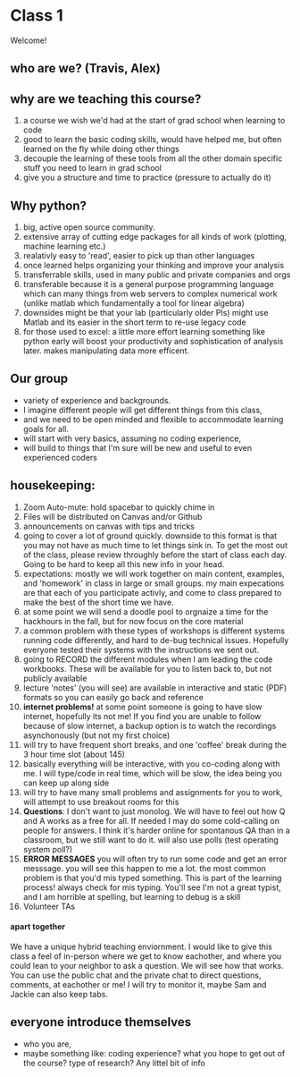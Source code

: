 # Class 1

Welcome!

## who are we? (Travis, Alex)


## why are we teaching this course?
1. a course we wish we'd had at the start of grad school when learning to code
1. good to learn the basic coding skills, would have helped me, but often learned on the fly while doing other things
1. decouple the learning of these tools from all the other domain specific stuff you need to learn in grad school
1. give you a structure and time to practice (pressure to actually do it)

## Why python? 
1. big, active open source community. 
1. extensive array of cutting edge packages for all kinds of work (plotting, machine learning etc.)
1. realativly easy to 'read', easier to pick up than other languages
1. once learned helps organizing your thinking and improve your analysis
1. transferrable skills, used in many public and private companies and orgs
1. transferable because it is a general purpose programming language which can many things from web servers to complex numerical work (unlike matlab which fundamentally a tool for linear algebra)
1. downsides might be that your lab (particularly older PIs) might use Matlab and its easier in the short term to re-use legacy code 
1. for those used to excel: a little more effort learning something like python early will boost your productivity and sophistication of analysis later. makes manipulating data more efficent.

## Our group
* variety of experience and backgrounds. 
* I imagine different people will get different things from this class, 
* and we need to be open minded and flexible to accommodate learning goals for all. 
* will start with very basics, assuming no coding experience,
* will build to things that I'm sure will be new and useful to even experienced coders


## housekeeping: 
1. Zoom Auto-mute: hold spacebar to quickly chime in
1. Files will be distributed on Canvas and/or Github
1. announcements on canvas with tips and tricks
1. going to cover a lot of ground quickly. downside to this format is that you may not have as much time to let things sink in. To get the most out of the class, please review throughly before the start of class each day. Going to be hard to keep all this new info in your head.
1. expectations: mostly we will work together on main content, examples, and 'homework' in class in large or small groups. my main expecations are that each of you participate activly, and come to class prepared to make the best of the short time we have. 
1. at some point we will send a doodle pool to orgnaize a time for the hackhours in the fall, but for now focus on the core material 
1. a common problem with these types of workshops is different systems running code differently, and hard to de-bug technical issues. Hopefully everyone tested their systems with the instructions we sent out.
1. going to RECORD the different modules when I am leading the code workbooks. These will be available for you to listen back to, but not publicly available
1. lecture 'notes' (you will see) are available in interactive and static (PDF) formats so you can easily go back and reference
1. **internet problems!** at some point someone is going to have slow internet, hopefully its not me! If you find you are unable to follow because of slow internet, a backup option is to watch the recordings asynchonously (but not my first choice)
1. will try to have frequent short breaks, and one 'coffee' break during the 3 hour time slot (about 145)
1. basically everything will be interactive, with you co-coding along with me. I will type/code in real time, which will be slow, the idea being you can keep up along side
1. will try to have many small problems and assignments for you to work, will attempt to use breakout rooms for this  
1. **Questions**: I don't want to just monolog. We will have to feel out how Q and A works as a free for all. If needed I may do some cold-calling on people for answers. I think it's harder online for spontanous QA than in a classroom, but we still want to do it. will also use polls (test operating system poll?)
1. **ERROR MESSAGES** you will often try to run some code and get an error messsage. you will see this happen to me a lot. the most common problem is that you'd mis typed something. This is part of the learning process! always check for mis typing. You'll see I'm not a great typist, and I am horrible at spelling, but learning to debug is a skill
1. Volunteer TAs

#### apart together
We have a unique hybrid teaching enviornment. I would like to give this class a feel of in-person where we get to know eachother, and where you could lean to your neighbor to ask a question. We will see how that works. You can use the public chat and the private chat to direct questions, comments, at eachother or me! I will try to monitor it, maybe Sam and Jackie can also keep tabs. 

## everyone introduce themselves

* who you are, 
* maybe something like: coding experience? what you hope to get out of the course? type of research? Any littel bit of info